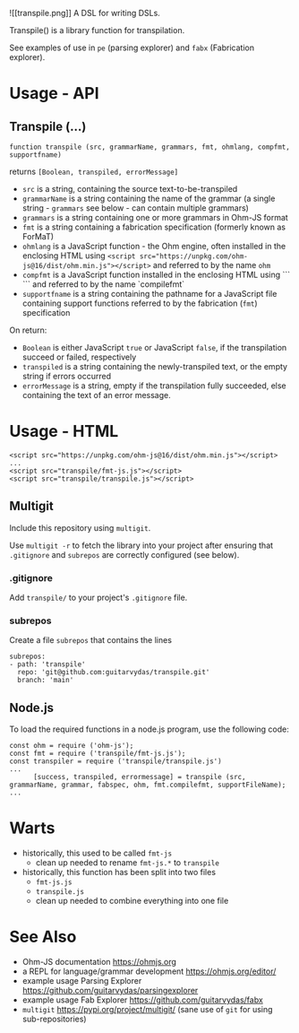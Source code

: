 ![[transpile.png]]
A DSL for writing DSLs.

Transpile() is a library function for transpilation.

See examples of use in `pe` (parsing explorer) and `fabx` (Fabrication explorer).

# Usage - API
## Transpile (...)
`function transpile (src, grammarName, grammars, fmt, ohmlang, compfmt, supportfname)`

returns
`[Boolean, transpiled, errorMessage]`

- `src` is a string, containing the source text-to-be-transpiled
- `grammarName` is a string containing the name of the grammar (a single string - `grammars` see below - can contain multiple grammars)
- `grammars` is a string containing one or more grammars in Ohm-JS format
- `fmt` is a string containing a fabrication specification (formerly known as ForMaT)
- `ohmlang` is a JavaScript function - the Ohm engine, often installed in the enclosing HTML using `<script src="https://unpkg.com/ohm-js@16/dist/ohm.min.js"></script>` and referred to by the name `ohm`
- `compfmt` is a JavaScript function installed in the enclosing HTML using ```
    <script src="fmt-js/fmt-js.js"></script>
    <script src="fmt-js/transpile.js"></script>``` and referred to by the name `compilefmt`
- `supportfname` is a string containing the pathname for a JavaScript file containing support functions referred to by the fabrication (`fmt`) specification

On return:
- `Boolean` is either JavaScript `true` or JavaScript `false`, if the transpilation succeed or failed, respectively
- `transpiled` is a string containing the newly-transpiled text, or the empty string if errors occurred
- `errorMessage` is a string, empty if the transpilation fully succeeded, else containing the text of an error message.

# Usage - HTML
```
<script src="https://unpkg.com/ohm-js@16/dist/ohm.min.js"></script>
...
<script src="transpile/fmt-js.js"></script>
<script src="transpile/transpile.js"></script>
```
## Multigit
Include this repository using `multigit`.

Use `multigit -r` to fetch the library into your project after ensuring that `.gitignore` and `subrepos` are correctly configured (see below).

### .gitignore
Add `transpile/` to your project's `.gitignore` file.

### subrepos
Create a file `subrepos` that contains the lines
```
subrepos:
- path: 'transpile'
  repo: 'git@github.com:guitarvydas/transpile.git'
  branch: 'main'
```

## Node.js
To load the required functions in a node.js program, use the following code:

```
const ohm = require ('ohm-js');
const fmt = require ('transpile/fmt-js.js');
const transpiler = require ('transpile/transpile.js')
...
	  [success, transpiled, errormessage] = transpile (src, grammarName, grammar, fabspec, ohm, fmt.compilefmt, supportFileName);
...
```

# Warts
- historically, this used to be called `fmt-js`
	- clean up needed to rename `fmt-js.*` to `transpile`
- historically, this function has been split into two files
	- `fmt-js.js`
	- `transpile.js`
	- clean up needed to combine everything into one file
# See Also
- Ohm-JS documentation https://ohmjs.org
- a REPL for language/grammar development https://ohmjs.org/editor/
- example usage Parsing Explorer https://github.com/guitarvydas/parsingexplorer
- example usage Fab Explorer https://github.com/guitarvydas/fabx
- `multigit` https://pypi.org/project/multigit/ (sane use of `git` for using sub-repositories)